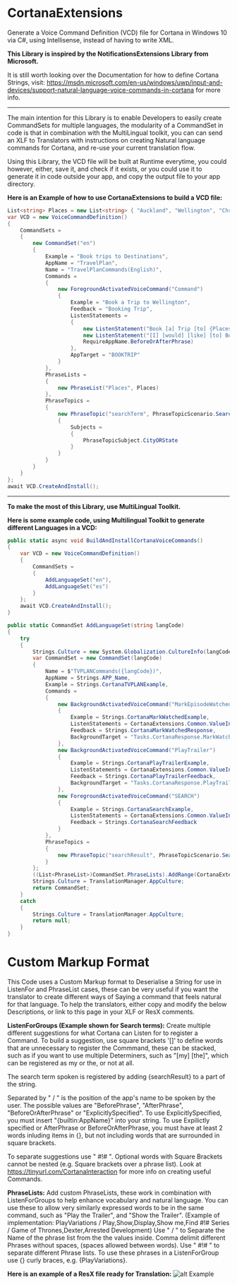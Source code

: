 # CortanaExtensions
Generate a Voice Command Definition (VCD) file for Cortana in Windows 10 via C#, using Intellisense, instead of having to write XML.

**This Library is inspired by the NotificationsExtensions Library from Microsoft.**

It is still worth looking over the Documentation for how to define Cortana Strings, visit: https://msdn.microsoft.com/en-us/windows/uwp/input-and-devices/support-natural-language-voice-commands-in-cortana for more info.

---

The main intention for this Library is to enable Developers to easily create CommandSets for multiple languages, the modularity of a CommandSet in code is that in combination with the MultiLingual toolkit, you can can send an XLF to Translators with instructions on creating Natural language commands for Cortana, and re-use your current translation flow.

Using this Library, the VCD file will be built at Runtime everytime, you could however, either, save it, and check if it exists, or you could use it to generate it in code outside your app, and copy the output file to your app directory.

**Here is an Example of how to use CortanaExtensions to build a VCD file:**
```C#
List<string> Places = new List<string> { "Auckland", "Wellington", "Christchurch" };
var VCD = new VoiceCommandDefinition()
{
	CommandSets =
	{
		new CommandSet("en")
		{
			Example = "Book trips to Destinations",
			AppName = "TravelPlan",
			Name = "TravelPlanCommands(English)",
			Commands =
			{
				new ForegroundActivatedVoiceCommand("Command")
				{
					Example = "Book a Trip to Wellington",
					Feedback = "Booking Trip",
					ListenStatements =
					{
						new ListenStatement("Book [a] Trip [to] {Places}", RequireAppName.BeforeOrAfterPhrase),
						new ListenStatement("[I] [would] [like] [to] Book [a] [my] [Holiday] [Trip] to {searchTerm}",
						RequireAppName.BeforeOrAfterPhrase)
					},
					AppTarget = "BOOKTRIP"
				}
			},
			PhraseLists =
			{
				new PhraseList("Places", Places)
			},
			PhraseTopics =
			{
				new PhraseTopic("searchTerm", PhraseTopicScenario.Search)
				{
					Subjects =
					{
						PhraseTopicSubject.CityORState
					}
				}
			}
		}
	}
};
await VCD.CreateAndInstall();
```
---

**To make the most of this Library, use MultiLingual Toolkit.**

**Here is some example code, using Multilingual Toolkit to generate different Languages in a VCD:**
```C#
public static async void BuildAndInstallCortanaVoiceCommands()
{
	var VCD = new VoiceCommandDefinition()
	{
		CommandSets =
		{
			AddLanguageSet("en"),
			AddLanguageSet("es")
		}
	};
	await VCD.CreateAndInstall();
}

public static CommandSet AddLanguageSet(string langCode)
{
	try
	{
		Strings.Culture = new System.Globalization.CultureInfo(langCode);
		var CommandSet = new CommandSet(langCode)
		{
			Name = $"TVPLANCommands({langCode})",
			AppName = Strings.APP_Name,
			Example = Strings.CortanaTVPLANExample,
			Commands =
			{
				new BackgroundActivatedVoiceCommand("MarkEpisodeWatched")
				{
					Example = Strings.CortanaMarkWatchedExample,
					ListenStatements = CortanaExtensions.Common.ValueInterpreter.DeserialiseListenStatement(Strings.CortanaMarkWatchedListenForGroups),
					Feedback = Strings.CortanaMarkWatchedResponse,
					BackgroundTarget = "Tasks.CortanaResponse.MarkWatched"
				},
				new BackgroundActivatedVoiceCommand("PlayTrailer")
				{
					Example = Strings.CortanaPlayTrailerExample,
					ListenStatements = CortanaExtensions.Common.ValueInterpreter.DeserialiseListenStatement(Strings.CortanaPlayTrailerListenForGroups),
					Feedback = Strings.CortanaPlayTrailerFeedback,
					BackgroundTarget = "Tasks.CortanaResponse.PlayTrailer"
				},
				new ForegroundActivatedVoiceCommand("SEARCH")
				{
					Example = Strings.CortanaSearchExample,
					ListenStatements = CortanaExtensions.Common.ValueInterpreter.DeserialiseListenStatement(Strings.CortanaSearchListenForGroups),
					Feedback = Strings.CortanaSearchFeedback
				}
			},
			PhraseTopics =
			{
				new PhraseTopic("searchResult", PhraseTopicScenario.Search)
			}
		};
		((List<PhraseList>)CommandSet.PhraseLists).AddRange(CortanaExtensions.Common.ValueInterpreter.DeserialisePhraseList(Strings.CortanaPhraseLists));
		Strings.Culture = TranslationManager.AppCulture;
		return CommandSet;
	}
	catch
	{
		Strings.Culture = TranslationManager.AppCulture;
		return null;
	}
}
```
Custom Markup Format
=======

This Code uses a Custom Markup format to Deserialise a String for use in ListenFor and PhraseList cases, these can be very useful if you want the translator to create different ways of Saying a command that feels natural for that language. To help the translators, either copy and modify the below Descriptions, or link to this page in your XLF or ResX comments.

**ListenForGroups (Example shown for Search terms):**
Create multiple different suggestions for what Cortana can Listen for to register a Command. 
To build a suggestion, use square brackets '[]' to define words that are unnecessary to register the Commmand, these can be stacked, such as if you want to use multiple Determiners, such as "[my] [the]", which can be registered as my or the, or not at all. 

The search term spoken is registered by adding {searchResult} to a part of the string. 

Separated by " \/ " is the position of the app's name to be spoken by the user. The possible values are "BeforePhrase", "AfterPhrase", "BeforeOrAfterPhrase" or "ExplicitlySpecified". To use ExplicitlySpecified, you must insert "{builtin:AppName}" into your string. To use Expilictly specified or AfterPhrase or BeforeOrAfterPhrase, you must have at least 2 words inluding items in {}, but not including words that are surrounded in square brackets. 

To separate suggestions use " #!# ". Optional words with Square Brackets cannot be nested (e.g. Square brackets over a phrase list). Look at https://tinyurl.com/CortanaInteraction for more info on creating useful Commands.

**PhraseLists:**
Add custom PhraseLists, these work in combination with ListenForGroups to help enhance vocabulary and natural language. You can use these to allow very similarly expressed words to be in the same command, such as "Play the Trailer", and "Show the Trailer". (Example of implementation: PlayVariations \/ Play,Show,Display,Show me,Find #!# Series \/ Game of Thrones,Dexter,Arrested Development) Use " \/ " to Separate the Name of the phrase list from the the values inside. Comma delimit different Phrases without spaces, (spaces allowed between words). Use " #!# " to separate different Phrase lists. To use these phrases in a ListenForGroup use {} curly braces, e.g. {PlayVariations}.

**Here is an example of a ResX file ready for Translation:**
![alt Example](http://puu.sh/pjRVb/f7acae2fac.PNG)

